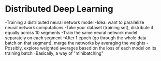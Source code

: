 # Distributed Deep Learning
-Training a distributed neural network model
-Idea: want to parallelize neural network computations
-Take your dataset (training set), distribute it equally across 10 segments
-Train the same neural network model separately on each segment
-After 1 epoch (go through the whole data batch on that segment), merge the networks by averaging the weights
-Possibly, explore weighted averages based on the loss of each model on its training batch
-Basically, a way of "minibatching"
